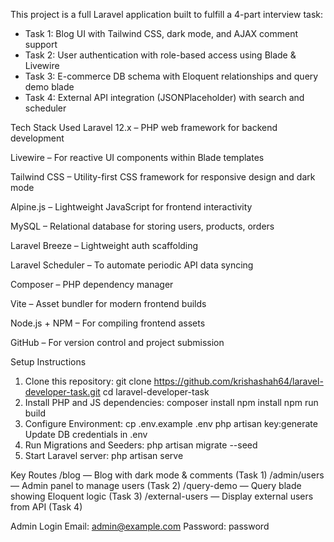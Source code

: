 This project is a full Laravel application built to fulfill a 4-part interview task:
- Task 1: Blog UI with Tailwind CSS, dark mode, and AJAX comment support
- Task 2: User authentication with role-based access using Blade & Livewire
- Task 3: E-commerce DB schema with Eloquent relationships and query demo blade
- Task 4: External API integration (JSONPlaceholder) with search and scheduler

Tech Stack Used
Laravel 12.x – PHP web framework for backend development

Livewire – For reactive UI components within Blade templates

Tailwind CSS – Utility-first CSS framework for responsive design and dark mode

Alpine.js – Lightweight JavaScript for frontend interactivity 

MySQL – Relational database for storing users, products, orders

Laravel Breeze – Lightweight auth scaffolding 

Laravel Scheduler – To automate periodic API data syncing

Composer – PHP dependency manager

Vite – Asset bundler for modern frontend builds

Node.js + NPM – For compiling frontend assets

GitHub – For version control and project submission

Setup Instructions
1. Clone this repository:
git clone https://github.com/krishashah64/laravel-developer-task.git
cd laravel-developer-task
2. Install PHP and JS dependencies:
composer install
npm install
npm run build
3. Configure Environment:
cp .env.example .env
php artisan key:generate
Update DB credentials in .env
4. Run Migrations and Seeders:
php artisan migrate --seed
5. Start Laravel server:
php artisan serve

Key Routes
/blog — Blog with dark mode & comments (Task 1)
/admin/users — Admin panel to manage users (Task 2)
/query-demo — Query blade showing Eloquent logic (Task 3)
/external-users — Display external users from API (Task 4)


Admin Login
Email: admin@example.com
Password: password
